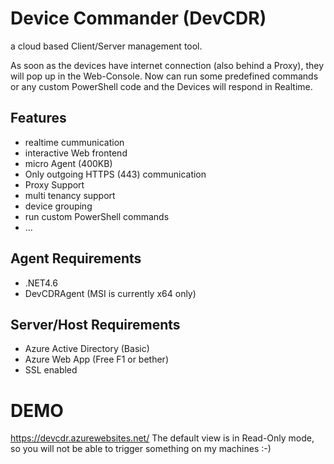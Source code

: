 # Device Commander (DevCDR)
a cloud based Client/Server management tool. 

As soon as the devices have internet connection (also behind a Proxy), they will pop up in the Web-Console. Now can run some predefined commands or any custom PowerShell code and the Devices will respond in Realtime.

## Features
* realtime cummunication
* interactive Web frontend
* micro Agent (400KB)
* Only outgoing HTTPS (443) communication
* Proxy Support
* multi tenancy support
* device grouping
* run custom PowerShell commands
* ...

## Agent Requirements
* .NET4.6
* DevCDRAgent (MSI is currently x64 only)

## Server/Host Requirements
* Azure Active Directory (Basic)
* Azure Web App (Free F1 or bether)
* SSL enabled

# DEMO
https://devcdr.azurewebsites.net/
The default view is in Read-Only mode, so you will not be able to trigger something on my machines :-)

